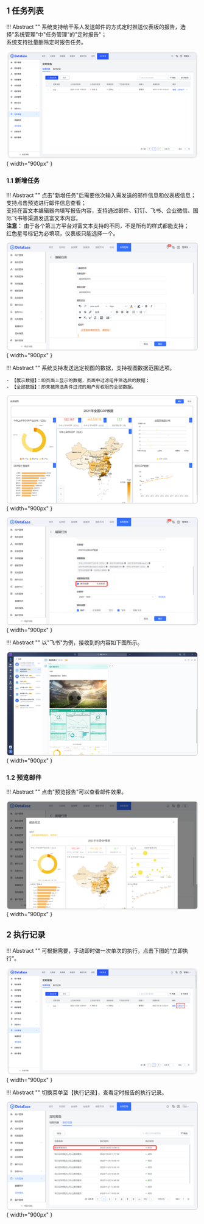 ## 1 任务列表

!!! Abstract ""
系统支持给干系人发送邮件的方式定时推送仪表板的报告，选择"系统管理"中"任务管理"的"定时报告"；  
系统支持批量删除定时报告任务。

![定时报告](../img/xpack/任务列表1.png){ width="900px" }

### 1.1 新增任务

!!! Abstract ""
点击"新增任务"后需要依次输入需发送的邮件信息和仪表板信息；  
支持点击预览进行邮件信息查看；  
支持在富文本编辑器内填写报告内容，支持通过邮件、钉钉、飞书、企业微信、国际飞书等渠道发送富文本内容。  
**注意：** 由于各个第三方平台对富文本支持的不同，不是所有的样式都能支持；  
红色星号标记为必填项，仪表板只能选择一个。

![定时报告](../img/xpack/任务列表2.png){ width="900px" }

!!! Abstract ""
系统支持发送选定视图的数据，支持视图数据范围选项。

    - 【展示数据】：即页面上显示的数据，页面中过滤组件筛选后的数据；
    - 【全部数据】：即未被筛选条件过滤的用户有权限的全部数据。

![定时报告](../img/xpack/任务列表_视图.png){ width="900px" }

![定时报告](../img/xpack/任务列表_视图1.png){ width="900px" }

!!! Abstract ""
以"飞书"为例，接收到的内容如下图所示。

![定时报告](../img/xpack/任务列表_视图2.png){ width="900px" }

### 1.2 预览邮件

!!! Abstract ""
点击"预览报告"可以查看邮件效果。

![定时报告](../img/xpack/任务列表3.png){ width="900px" }

## 2 执行记录

!!! Abstract ""
可根据需要，手动即时做一次单次的执行，点击下图的"立即执行"。

![定时报告](../img/xpack/执行记录_单次执行.png){ width="900px" }

!!! Abstract ""
切换菜单至【执行记录】，查看定时报告的执行记录。

![定时报告](../img/xpack/执行记录1.png){ width="900px" }
